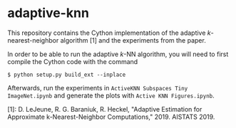 # adaptive-knn
This repository contains the Cython implementation of the adaptive *k*-nearest-neighbor algorithm [1] and the experiments from the paper.

In order to be able to run the adaptive *k*-NN algorithm, you will need to 
first compile the Cython code with the command

```
$ python setup.py build_ext --inplace
```

Afterwards, run the experiments in `ActiveKNN Subspaces Tiny ImageNet.ipynb`
and generate the plots with `Active KNN Figures.ipynb`.

[1]: D. LeJeune, R. G. Baraniuk, R. Heckel, "Adaptive Estimation for Approximate k-Nearest-Neighbor Computations," 2019. AISTATS 2019.
